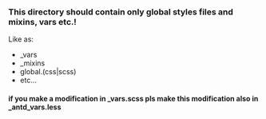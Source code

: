 ### This directory should contain only global styles files and mixins, vars etc.!

Like as:

- \_vars
- \_mixins
- global.(css|scss)
- etc...

#### if you make a modification in \_vars.scss pls make this modification also in \_antd_vars.less
